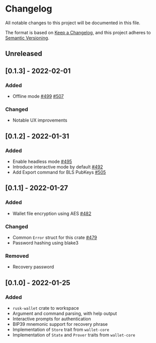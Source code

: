 # Changelog

All notable changes to this project will be documented in this file.

The format is based on [Keep a Changelog](https://keepachangelog.com/en/1.0.0/),
and this project adheres to [Semantic Versioning](https://semver.org/spec/v2.0.0.html).

## Unreleased

## [0.1.3] - 2022-02-01

### Added
- Offline mode [#499] [#507]

### Changed
- Notable UX improvements

## [0.1.2] - 2022-01-31

### Added
- Enable headless mode [#495]
- Introduce interactive mode by default [#492]
- Add Export command for BLS PubKeys [#505]

## [0.1.1] - 2022-01-27

### Added
- Wallet file encryption using AES [#482]

### Changed
- Common `Error` struct for this crate [#479]
- Password hashing using blake3

### Removed
- Recovery password

## [0.1.0] - 2022-01-25

### Added
- `rusk-wallet` crate to workspace
- Argument and command parsing, with help output
- Interactive prompts for authentication
- BIP39 mnemonic support for recovery phrase
- Implementation of `Store` trait from `wallet-core`
- Implementation of `State` and `Prover` traits from `wallet-core`


[#482]: https://github.com/dusk-network/rusk/issues/482
[#479]: https://github.com/dusk-network/rusk/issues/479
[#492]: https://github.com/dusk-network/rusk/issues/492
[#495]: https://github.com/dusk-network/rusk/issues/495
[#499]: https://github.com/dusk-network/rusk/issues/499
[#505]: https://github.com/dusk-network/rusk/issues/505
[#507]: https://github.com/dusk-network/rusk/issues/507
